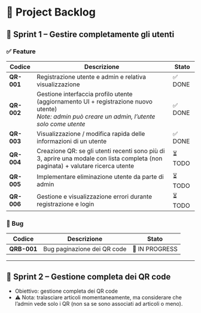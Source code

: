 # 📌 Project Backlog

## 🏃 Sprint 1 – Gestire completamente gli utenti

### ✅ Feature
| Codice    | Descrizione                                                                                                                                        | Stato       |
|-----------|----------------------------------------------------------------------------------------------------------------------------------------------------|-------------|
| **QR-001** | Registrazione utente e admin e relativa visualizzazione                                                                                            | ✅ DONE      |
| **QR-002** | Gestione interfaccia profilo utente (aggiornamento UI + registrazione nuovo utente)<br>_Note: admin può creare un admin, l’utente solo come utente_ | ✅ DONE      |
| **QR-003** | Visualizzazione / modifica rapida delle informazioni di un utente                                                                                  | ✅ DONE      |
| **QR-004** | Creazione QR: se gli utenti recenti sono più di 3, aprire una modale con lista completa (non paginata) + valutare ricerca utente                    | ⏳ TODO      |
| **QR-005** | Implementare eliminazione utente da parte di admin                                                                                                 | ⏳ TODO      |
| **QR-006** | Gestione e visualizzazione errori durante registrazione e login                                                                                    | ⏳ TODO      |

### 🐞 Bug
| Codice     | Descrizione                                   | Stato          |
|------------|-----------------------------------------------|----------------|
| **QRB-001** | Bug paginazione dei QR code                   | 🔄 IN PROGRESS |


---

## 🏃 Sprint 2 – Gestione completa dei QR code

- Obiettivo: gestione completa dei QR code
- ⚠️ Nota: tralasciare articoli momentaneamente, ma considerare che l’admin vede solo i QR (non sa se sono associati ad articoli o meno).
